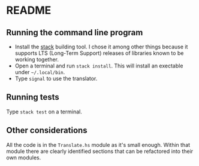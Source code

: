 # README

## Running the command line program

- Install the [stack](https://docs.haskellstack.org/en/stable/install_and_upgrade/)
  building tool. I chose it among other things because it supports LTS (Long-Term Support)
  releases of libraries known to be working together.
- Open a terminal and run `stack install`. This will install an exectable under `~/.local/bin`.
- Type `signal` to use the translator.

## Running tests

Type `stack test` on a terminal.

## Other considerations

All the code is in the `Translate.hs` module as it's small enough. Within that module there
are clearly identified sections that can be refactored into their own modules.
